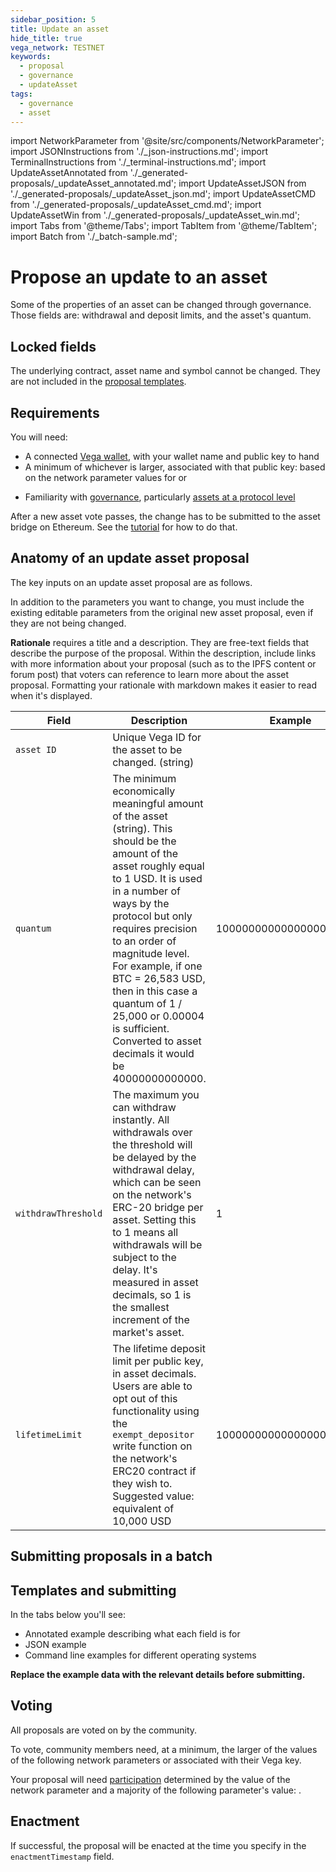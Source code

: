 ```yaml
---
sidebar_position: 5
title: Update an asset
hide_title: true
vega_network: TESTNET
keywords:
  - proposal
  - governance
  - updateAsset
tags:
  - governance
  - asset
---
```


import NetworkParameter from '@site/src/components/NetworkParameter';
import JSONInstructions from './_json-instructions.md';
import TerminalInstructions from './_terminal-instructions.md';
import UpdateAssetAnnotated from './_generated-proposals/_updateAsset_annotated.md';
import UpdateAssetJSON from './_generated-proposals/_updateAsset_json.md';
import UpdateAssetCMD from './_generated-proposals/_updateAsset_cmd.md';
import UpdateAssetWin from './_generated-proposals/_updateAsset_win.md';
import Tabs from '@theme/Tabs';
import TabItem from '@theme/TabItem';
import Batch from './_batch-sample.md';

# Propose an update to an asset

Some of the properties of an asset can be changed through governance. Those fields are: withdrawal and deposit limits, and the asset's quantum.

## Locked fields
The underlying contract, asset name and symbol cannot be changed. They are not included in the [proposal templates](#templates-and-submitting).

## Requirements

You will need:

* A connected [Vega wallet](../../tools/vega-wallet/index.md), with your wallet name and public key to hand
* A minimum of whichever is larger, associated with that public key: based on the network parameter values for <NetworkParameter frontMatter={frontMatter} param="governance.proposal.asset.minProposerBalance" /> or <NetworkParameter frontMatter={frontMatter} param="spam.protection.proposal.min.tokens" /> 
- Familiarity with [governance](../../concepts/governance/asset.md), particularly [assets at a protocol level](../../concepts/governance/asset.md)

After a new asset vote passes, the change has to be submitted to the asset bridge on Ethereum. See the [tutorial](./update-asset-bridge.md) for how to do that.

## Anatomy of an update asset proposal
The key inputs on an update asset proposal are as follows.

In addition to the parameters you want to change, you must include the existing editable parameters from the original new asset proposal, even if they are not being changed.

**Rationale** requires a title and a description. They are free-text fields that describe the purpose of the proposal. Within the description, include links with more information about your proposal (such as to the IPFS content or forum post) that voters can reference to learn more about the asset proposal. Formatting your rationale with markdown makes it easier to read when it's displayed.

| Field | Description | Example |
| ----------- | ----------- | ----------- |
| `asset ID` | Unique Vega ID for the asset to be changed. (string) | |
| `quantum` | The minimum economically meaningful amount of the asset (string). This should be the amount of the asset roughly equal to 1 USD. It is used in a number of ways by the protocol but only requires precision to an order of magnitude level.  For example, if one BTC = 26,583 USD, then in this case a quantum of 1 / 25,000 or 0.00004 is sufficient. Converted to asset decimals it would be 40000000000000. | 1000000000000000000 |
| `withdrawThreshold` | The maximum you can withdraw instantly. All withdrawals over the threshold will be delayed by the withdrawal delay, which can be seen on the network's ERC-20 bridge per asset. Setting this to 1 means all withdrawals will be subject to the delay. It's measured in asset decimals, so 1 is the smallest increment of the market's asset. | 1 |
| `lifetimeLimit` | The lifetime deposit limit per public key, in asset decimals. Users are able to opt out of this functionality using the `exempt_depositor` write function on the network's ERC20 contract if they wish to. Suggested value: equivalent of 10,000 USD | 10000000000000000000000 |

## Submitting proposals in a batch

<Batch />

## Templates and submitting
In the tabs below you'll see:

* Annotated example describing what each field is for
* JSON example
* Command line examples for different operating systems

**Replace the example data with the relevant details before submitting.**

<Tabs groupId="updateAssetProposal">
  <TabItem value="annotated" label="Annotated example">
    <UpdateAssetAnnotated />
  </TabItem>
  <TabItem value="json" label="JSON">
    <JSONInstructions />
    <UpdateAssetJSON />
  </TabItem>
  <TabItem value="cmd" label="Command line (Linux / OSX)">
    <TerminalInstructions />
    <UpdateAssetCMD />
  </TabItem>
  <TabItem value="win" label="Command line (Windows)">
    <TerminalInstructions />
    <UpdateAssetWin />
  </TabItem>
</Tabs>

## Voting

All proposals are voted on by the community. 

To vote, community members need, at a minimum, the larger of the values of the following network parameters <NetworkParameter frontMatter={frontMatter} param="governance.proposal.asset.minVoterBalance" /> or <NetworkParameter frontMatter={frontMatter} formatter="governanceToken" param="spam.protection.voting.min.tokens" /> associated with their Vega key.

Your proposal will need [participation](../../concepts/governance/lifecycle.md#how-the-outcome-is-calculated) determined by the value of the network parameter <NetworkParameter frontMatter={frontMatter} param="governance.proposal.asset.requiredParticipation" /> and a majority of the following parameter's value: <NetworkParameter frontMatter={frontMatter} param="governance.proposal.asset.requiredMajority" formatter="percent" hideName={true} />.

## Enactment
If successful, the proposal will be enacted at the time you specify in the `enactmentTimestamp` field.
